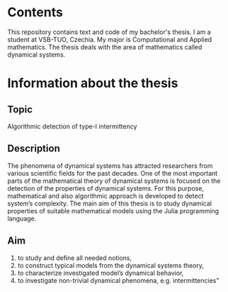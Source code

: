 # Contents

This repository contains text and code of my bachelor's thesis. I am a student at VSB-TUO, Czechia. My major is Computational and Applied mathematics. The thesis deals with the area of mathematics called dynamical systems.

# Information about the thesis

## Topic

Algorithmic detection of type-I intermittency

## Description 

The phenomena of dynamical systems has attracted researchers from various scientific fields for the past decades.
One of the most important parts of the mathematical theory of dynamical systems is focused on the detection of the properties of dynamical systems.
For this purpose, mathematical and also algorithmic approach is developed to detect system’s complexity.
The main aim of this thesis is to study dynamical properties of suitable mathematical models using the Julia programming language.

## Aim

1. to study and define all needed notions, 
2. to construct typical models from the dynamical systems theory, 
3. to characterize investigated model’s dynamical behavior, 
4. to investigate non-trivial dynamical phenomena, e.g. intermittencies"
